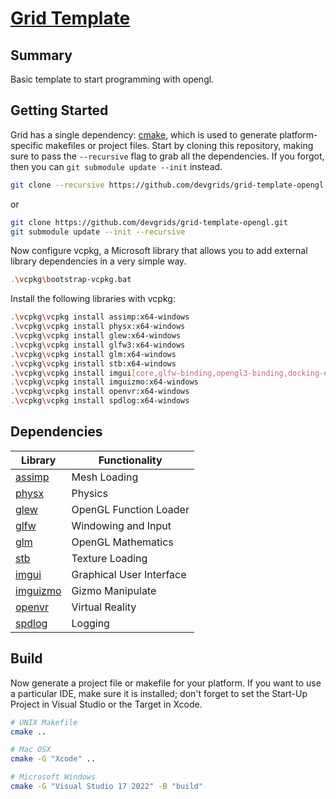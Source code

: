 # [Grid Template](https://github.com/devgrids/grid-template-opengl)

## Summary
Basic template to start programming with opengl.

## Getting Started
Grid has a single dependency: [cmake](http://www.cmake.org/download/), which is used to generate platform-specific makefiles or project files. Start by cloning this repository, making sure to pass the `--recursive` flag to grab all the dependencies. If you forgot, then you can `git submodule update --init` instead.

```bash
git clone --recursive https://github.com/devgrids/grid-template-opengl.git
```
or
```bash
git clone https://github.com/devgrids/grid-template-opengl.git
git submodule update --init --recursive
```
Now configure vcpkg, a Microsoft library that allows you to add external library dependencies in a very simple way.
```bash
.\vcpkg\bootstrap-vcpkg.bat
```
Install the following libraries with vcpkg:
```bash
.\vcpkg\vcpkg install assimp:x64-windows
.\vcpkg\vcpkg install physx:x64-windows
.\vcpkg\vcpkg install glew:x64-windows
.\vcpkg\vcpkg install glfw3:x64-windows
.\vcpkg\vcpkg install glm:x64-windows
.\vcpkg\vcpkg install stb:x64-windows
.\vcpkg\vcpkg install imgui[core,glfw-binding,opengl3-binding,docking-experimental]:x64-windows
.\vcpkg\vcpkg install imguizmo:x64-windows
.\vcpkg\vcpkg install openvr:x64-windows
.\vcpkg\vcpkg install spdlog:x64-windows
```

## Dependencies

 Library                                                | Functionality            |
 ------------------------------------------------------ |--------------------------|
 [assimp](https://github.com/assimp/assimp)             | Mesh Loading             |
 [physx](https://github.com/NVIDIAGameWorks/PhysX)      | Physics                  |
 [glew](https://github.com/nigels-com/glew)             | OpenGL Function Loader   |
 [glfw](https://github.com/glfw/glfw)                   | Windowing and Input      |
 [glm](https://github.com/g-truc/glm)                   | OpenGL Mathematics       |
 [stb](https://github.com/nothings/stb)                 | Texture Loading          |
 [imgui](https://github.com/ocornut/imgui)              | Graphical User Interface |
 [imguizmo](https://github.com/CedricGuillemet/ImGuizmo)| Gizmo Manipulate         |
 [openvr](https://github.com/ValveSoftware/openvr)      | Virtual Reality          |
 [spdlog](https://github.com/gabime/spdlog)             | Logging                  |

## Build

Now generate a project file or makefile for your platform. If you want to use a particular IDE, make sure it is installed; don't forget to set the Start-Up Project in Visual Studio or the Target in Xcode.

```bash
# UNIX Makefile
cmake ..

# Mac OSX
cmake -G "Xcode" ..

# Microsoft Windows
cmake -G "Visual Studio 17 2022" -B "build"
```
